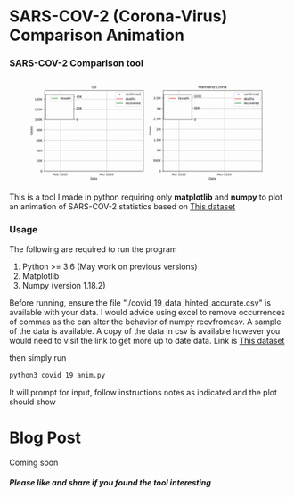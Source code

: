 
# SARS-COV-2 (Corona-Virus) Comparison Animation
### SARS-COV-2 Comparison tool

![plotex](./index.gif)

This is a tool I made in python requiring only **matplotlib** and **numpy** to plot an animation of SARS-COV-2 statistics based on
[This dataset](https://www.kaggle.com/sudalairajkumar/novel-corona-virus-2019-dataset/data#covid_19_data.csv)

### Usage
The following are required to run the program
1. Python >= 3.6 (May work on previous versions)
2. Matplotlib
3. Numpy (version 1.18.2)

Before running, ensure the file "./covid_19_data_hinted_accurate.csv" is available with your data. I would advice using excel to 
remove occurrences of commas as the can alter the behavior of numpy recvfromcsv. A sample of the data is available. A copy of the
data in csv is available however you would need to visit the link to get more up to date data.
Link is [This dataset](https://www.kaggle.com/sudalairajkumar/novel-corona-virus-2019-dataset/data#covid_19_data.csv)

then simply run

```bash
python3 covid_19_anim.py
```
It will prompt for input, follow instructions notes as indicated and the plot should show

# Blog Post
Coming soon

##### Please like and share if you found the tool interesting
